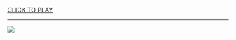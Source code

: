 
<a href="https://premium76.site?title=unblocked_google_sites_games&ref=13M">CLICK TO PLAY</a></h3>
<hr>

<a href="https://premium76.site?title=unblocked_google_sites_games&ref=13M"><img src="https://clearcache.store/games.png"></a>



